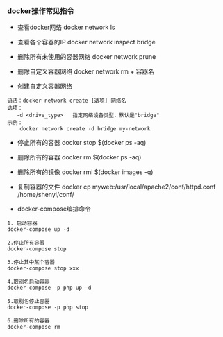 ### docker操作常见指令

* 查看docker网络
docker network ls

* 查看各个容器的IP
docker network inspect bridge

* 删除所有未使用的容器网络
docker network prune

* 删除自定义容器网络
docker network rm + 容器名

* 创建自定义容器网络
```
语法：docker network create [选项] 网络名
选项：
   -d <drive_type>   指定网络设备类型，默认是"bridge"
示例：
	docker network create -d bridge my-network
```
* 停止所有的容器
docker stop $(docker ps -aq)

* 删除所有的容器
docker rm $(docker ps -aq)

* 删除所有的镜像
docker rmi $(docker images -q)

* 复制容器的文件
docker cp myweb:/usr/local/apache2/conf/httpd.conf /home/shenyi/conf/

* docker-compose编排命令
```
1. 启动容器
docker-compose up -d

2.停止所有容器
docker-compose stop

3.停止其中某个容器
docker-compose stop xxx

4.取别名启动容器
docker-compose -p php up -d

5.取别名停止容器
docker-compose -p php stop

6.删除所有的容器
docker-compose rm
```
